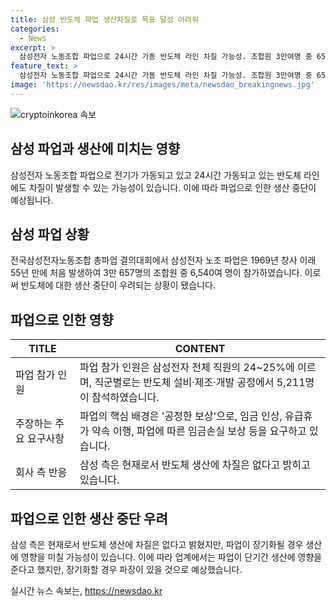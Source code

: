 ```yaml
---
title: 삼성 반도체 파업 생산차질로 목표 달성 어려워
categories:
  - News
excerpt: >
  삼성전자 노동조합 파업으로 24시간 가동 반도체 라인 차질 가능성. 조합원 3만여명 중 6540명 참가, 2차 파업 예고. 파업 참가 인원은 전체 직원의 5% 수준, 당장 생산에는 영향 없지만 장기화시 영향 우려. 파업 배경은 경영진의 보상 불만. 사측은 차질 부인, 노조는 15일부터 2차 파업 예고. 업계는 당장 생산에 영향 없지만 장기화시 파장 우려.
feature_text: >
  삼성전자 노동조합 파업으로 24시간 가동 반도체 라인 차질 가능성. 조합원 3만여명 중 6540명 참가, 2차 파업 예고. 파업 참가 인원은 전체 직원의 5% 수준, 당장 생산에는 영향 없지만 장기화시 영향 우려. 파업 배경은 경영진의 보상 불만. 사측은 차질 부인, 노조는 15일부터 2차 파업 예고. 업계는 당장 생산에 영향 없지만 장기화시 파장 우려.
image: 'https://newsdao.kr/res/images/meta/newsdao_breakingnews.jpg'
---
```


<p><img src="https://newsdao.kr/res/images/meta/newsdao_breakingnews.jpg" alt="cryptoinkorea 속보" /></p>

<h2>삼성 파업과 생산에 미치는 영향</h2>

<p data-ke-size="size16">삼성전자 노동조합 파업으로 전기가 가동되고 있고 24시간 가동되고 있는 반도체 라인에도 차질이 발생할 수 있는 가능성이 있습니다. 이에 따라 파업으로 인한 생산 중단이 예상됩니다.</p>

<h2 data-ke-size="size26">삼성 파업 상황</h2>

<p data-ke-size="size16">전국삼성전자노동조합 총파업 결의대회에서 삼성전자 노조 파업은 1969년 창사 이래 55년 만에 처음 발생하여 3만 657명의 조합원 중 6,540여 명이 참가하였습니다. 이로써 반도체에 대한 생산 중단이 우려되는 상황이 됐습니다.</p>

<h2 data-ke-size="size26">파업으로 인한 영향</h2>

<table>
    <thead>
        <tr>
            <th>TITLE</th>
            <th>CONTENT</th>
        </tr>
    </thead>
    <tbody>
        <tr>
            <td>파업 참가 인원</td>
            <td>파업 참가 인원은 삼성전자 전체 직원의 24~25%에 이르며, 직군별로는 반도체 설비·제조·개발 공정에서 5,211명이 참석하였습니다.</td>
        </tr>
        <tr>
            <td>주장하는 주요 요구사항</td>
            <td>파업의 핵심 배경은 '공정한 보상'으로, 임금 인상, 유급휴가 약속 이행, 파업에 따른 임금손실 보상 등을 요구하고 있습니다.</td>
        </tr>
        <tr>
            <td>회사 측 반응</td>
            <td>삼성 측은 현재로서 반도체 생산에 차질은 없다고 밝히고 있습니다.</td>
        </tr>
    </tbody>
</table>

<h2 data-ke-size="size26">파업으로 인한 생산 중단 우려</h2>

<p data-ke-size="size16">삼성 측은 현재로서 반도체 생산에 차질은 없다고 밝혔지만, 파업이 장기화될 경우 생산에 영향을 미칠 가능성이 있습니다. 이에 따라 업계에서는 파업이 단기간 생산에 영향을 준다고 했지만, 장기화할 경우 파장이 있을 것으로 예상했습니다.</p>
실시간 뉴스 속보는, <a href="https://newsdao.kr" rel="dofollow">https://newsdao.kr</a>


